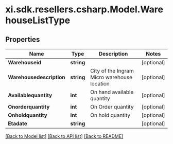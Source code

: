 # xi.sdk.resellers.csharp.Model.WarehouseListType

## Properties

Name | Type | Description | Notes
------------ | ------------- | ------------- | -------------
**Warehouseid** | **string** |  | [optional] 
**Warehousedescription** | **string** | City of the Ingram Micro warehouse location | [optional] 
**Availablequantity** | **int** | On hand available quantity | [optional] 
**Onorderquantity** | **int** | On Order quantity | [optional] 
**Onholdquantity** | **int** | On hold quantity | [optional] 
**Etadate** | **string** |  | [optional] 

[[Back to Model list]](../README.md#documentation-for-models) [[Back to API list]](../README.md#documentation-for-api-endpoints) [[Back to README]](../README.md)

